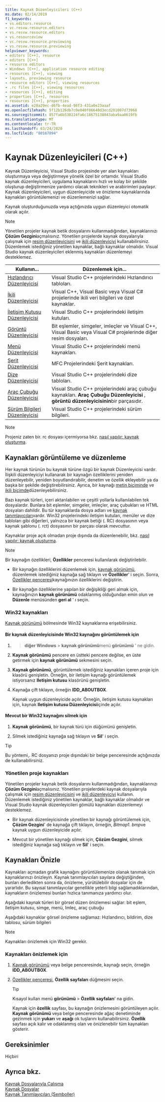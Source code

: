 ```yaml
---
title: Kaynak Düzenleyicileri (C++)
ms.date: 02/14/2019
f1_keywords:
- vs.editors.resource
- vc.resvw.resource.editors
- vs.resvw.resource.editors
- vs.resourceview
- vc.resvw.resource.previewing
- vs.resvw.resource.previewing
helpviewer_keywords:
- editors [C++], resource
- editors [C++]
- resource editors
- Windows [C++], application resource editing
- resources [C++], viewing
- layouts, previewing resource
- resource editors [C++], viewing resources
- .rc files [C++], viewing resources
- resources [C++], editing
- properties [C++], resources
- resources [C++], properties
ms.assetid: e20a29ec-d6fb-4ead-98f3-431a0e23aaaf
ms.openlocfilehash: 5f12b126db7c0e040f06640d3ecd201007d73968
ms.sourcegitcommit: 857fa6b530224fa6c18675138043aba9aa0619fb
ms.translationtype: MT
ms.contentlocale: tr-TR
ms.lasthandoff: 03/24/2020
ms.locfileid: "80167894"
---
```

# <a name="resource-editors-c"></a>Kaynak Düzenleyicileri (C++)

Kaynak Düzenleyicisi, Visual Studio projesinde yer alan kaynakları oluşturmaya veya değiştirmeye yönelik özel bir ortamdır. Visual Studio kaynak düzenleyicileri, uygulama kaynaklarını hızlı ve kolay bir şekilde oluşturup değiştirmenize yardımcı olacak teknikleri ve arabirimleri paylaşır. Kaynak düzenleyicileri, uygun düzenleyicide ve önizleme kaynaklarında kaynakları görüntülemenizi ve düzenlemenizi sağlar.

Kaynak oluşturduğunuzda veya açtığınızda uygun düzenleyici otomatik olarak açılır.

> [!NOTE]
> Yönetilen projeler kaynak betik dosyalarını kullanmadığından, kaynaklarınızı **Çözüm Gezgini**açmalısınız. Yönetilen projelerde kaynak dosyalarıyla çalışmak için [resim düzenleyicisini](../windows/image-editor-for-icons.md) ve [ikili düzenleyiciyi](binary-editor.md) kullanabilirsiniz. Düzenlemek istediğiniz yönetilen kaynaklar, bağlı kaynaklar olmalıdır. Visual Studio kaynak düzenleyicileri eklenmiş kaynakları düzenlemeyi desteklemez.

|Kullanın...|Düzenlemek için...|
|----------------|----------------|
|[Hızlandırıcı Düzenleyicisi](../windows/accelerator-editor.md)|Visual Studio C++ projelerindeki Hızlandırıcı tabloları.|
|[İkili Düzenleyicisi](binary-editor.md)|Visual C++, Visual Basic veya Visual C# projelerinde ikili veri bilgileri ve özel kaynaklar.|
|[İletişim Kutusu Düzenleyicisi](../windows/dialog-editor.md)|Visual Studio C++ projelerindeki iletişim kutuları.|
|[Görüntü Düzenleyicisi](../windows/image-editor-for-icons.md)|Bit eşlemler, simgeler, imleçler ve Visual C++, Visual Basic veya Visual C# projelerinde diğer resim dosyaları.|
|[Menü Düzenleyicisi](../windows/menu-editor.md)|Visual Studio C++ projelerindeki menü kaynakları.|
|[Şerit Düzenleyicisi](../mfc/ribbon-designer-mfc.md)|MFC Projelerindeki Şerit kaynakları.|
|[Dize Düzenleyicisi](../windows/string-editor.md)|Visual Studio C++ projelerindeki dize tabloları.|
|[Araç Çubuğu Düzenleyicisi](../windows/toolbar-editor.md)|Visual Studio C++ projelerindeki araç çubuğu kaynakları. **Araç Çubuğu Düzenleyicisi** , **görüntü düzenleyicisinin**bir parçasıdır.|
|[Sürüm Bilgileri Düzenleyicisi](../windows/version-information-editor.md)|Visual Studio C++ projelerindeki sürüm bilgileri.|

> [!NOTE]
> Projeniz zaten bir. rc dosyası içermiyorsa bkz. [nasıl yapılır: kaynak oluşturma](../windows/how-to-create-a-resource-script-file.md).

## <a name="view-and-edit-resources"></a>Kaynakları görüntüleme ve düzenleme

Her kaynak türünün bu kaynak türüne özgü bir kaynak Düzenleyicisi vardır. İlişkili düzenleyiciyi kullanarak bir kaynağın özelliklerini yeniden düzenleyebilir, yeniden boyutlandırabilir, denetim ve özellik ekleyebilir ya da başka bir şekilde değiştirebilirsiniz. Ayrıca, bir kaynağı [metin biçiminde](../windows/how-to-open-a-resource-script-file-in-text-format.md) ve [ikili biçimde](../windows/opening-a-resource-for-binary-editing.md)düzenleyebilirsiniz.

Bazı kaynak türleri, içeri aktarılabilen ve çeşitli yollarla kullanılabilen tek dosyalardır. Bunlara bit eşlemler, simgeler, imleçler, araç çubukları ve HTML dosyaları dahildir. Bu tür kaynaklarda dosya adları ve [kaynak tanımlayıcıları](../windows/symbols-resource-identifiers.md)vardır. Win32 projelerindeki iletişim kutuları, menüler ve dize tabloları gibi diğerleri, yalnızca bir kaynak betiği (. RC) dosyasının veya kaynak şablonu (. rct) dosyasının bir parçası olarak mevcuttur.

Kaynaklar proje açık olmadan proje dışında da düzenlenebilir, bkz. [nasıl yapılır: kaynak oluşturma](../windows/how-to-open-a-resource-script-file-outside-of-a-project-standalone.md).

> [!NOTE]
> Bir kaynağın özellikleri, **Özellikler** penceresi kullanılarak değiştirilebilir.

- Bir kaynağın özelliklerini düzenlemek için, [kaynak görünümü](how-to-create-a-resource-script-file.md#create-resources), düzenlemek istediğiniz kaynağa sağ tıklayın ve **Özellikler**' i seçin.  Sonra, [Özellikler penceresi](/visualstudio/ide/reference/properties-window)kaynağınızın özelliklerini değiştirin.

- Bir kaynağın özelliklerine yapılan bir değişikliği geri almak için, kaynağınızın **kaynak görünümü** odaklanmış olduğundan emin olun ve **Düzenle** menüsünden **geri al** ' ı seçin.

### <a name="win32-resources"></a>Win32 kaynakları

[Kaynak görünümü](how-to-create-a-resource-script-file.md#create-resources) bölmesinde Win32 kaynaklarına erişebilirsiniz.

#### <a name="to-view-a-win32-resource-in-a-resource-editor"></a>Bir kaynak düzenleyicisinde Win32 kaynağını görüntülemek için

1.  > **diğer Windows** > **kaynak görünümü**menü **görünümü** ' ne gidin.

1. **Kaynak görünümü** pencere en üstteki pencere değilse, en üste getirmek için **kaynak görünümü** sekmesini seçin.

1. **Kaynak görünümü**, görüntülemek istediğiniz kaynakları içeren proje için klasörü genişletin. Örneğin, bir iletişim kaynağı görüntülemek istiyorsanız **Iletişim kutusu** klasörünü genişletin.

1. Kaynağa çift tıklayın, örneğin **IDD_ABOUTBOX**.

   Kaynak uygun düzenleyicide açılır. Örneğin, iletişim kutusu kaynakları için, kaynak **Iletişim kutusu Düzenleyicisi**içinde açılır.

#### <a name="to-delete-an-existing-win32-resource"></a>Mevcut bir Win32 kaynağını silmek için

1. **Kaynak görünümü**, bir kaynak türü için düğümünü genişletin.

1. Silmek istediğiniz kaynağa sağ tıklayın ve **Sil**' i seçin.

> [!TIP]
> Bu yöntemi,. RC dosyanızı proje dışındaki bir belge penceresinde açtığınızda de kullanabilirsiniz.

### <a name="managed-project-resources"></a>Yönetilen proje kaynakları

Yönetilen projeler kaynak betik dosyalarını kullanmadığından, kaynaklarınızı **Çözüm Gezgini**açmalısınız. Yönetilen projelerdeki kaynak dosyalarıyla çalışmak için [resim düzenleyicisini](../windows/image-editor-for-icons.md) ve [ikili düzenleyiciyi](binary-editor.md) kullanın. Düzenlemek istediğiniz yönetilen kaynaklar, bağlı kaynaklar olmalıdır ve Visual Studio kaynak düzenleyicileri gömülü kaynakları düzenlemeyi desteklemez.

- Bir kaynak düzenleyicisinde yönetilen bir kaynağı görüntülemek için, **Çözüm Gezgini**' de kaynağa çift tıklayın, örneğin, *Bitmap1. bmp*ve kaynak uygun düzenleyicide açılır.

- Mevcut bir yönetilen kaynağı silmek için, **Çözüm Gezgini**, silmek istediğiniz kaynağa sağ tıklayın ve **Sil**' i seçin.

## <a name="preview-resources"></a>Kaynakları Önizle

Kaynakları açmadan grafik kaynağını görüntülemenize olanak tanımak için kaynaklarınızı önizleyin. Kaynak tanımlayıcıları sayılara değiştiğinden, bunları derledikten sonra da, önizleme, yürütülebilir dosyalar için de yararlıdır. Bu sayısal tanımlayıcılar genellikle yeterli bilgi sağlamadıklarından, kaynakların önizlemesi bunları hızlıca tanımanıza yardımcı olur.

Aşağıdaki kaynak türleri bir görsel düzen önizlemesi sağlar: bit eşlem, Iletişim kutusu, simge, menü, Imleç, araç çubuğu

Aşağıdaki kaynaklar görsel önizleme sağlamaz: Hızlandırıcı, bildirim, dize tablosu, sürüm bilgileri

> [!NOTE]
> Kaynakları önizlemek için Win32 gerekir.

### <a name="to-preview-resources"></a>Kaynakları önizlemek için

1. [Kaynak görünümü](how-to-create-a-resource-script-file.md#create-resources) veya belge penceresinde, kaynağı seçin, örneğin **IDD_ABOUTBOX**.

1. [Özellikler penceresi](/visualstudio/ide/reference/properties-window), **Özellik sayfaları** düğmesini seçin.

   > [!TIP]
   > Kısayol kullan menü **görünümü** > **Özellik sayfaları**' na gidin.

   Kaynak için **özellik** sayfası, bu kaynağın önizlemesini görüntüleyen açılır. **Kaynak görünümü** veya belge penceresinde ağaç denetiminde gezinmek için **yukarı** ve **aşağı** ok tuşlarını kullanabilirsiniz. **Özellik** sayfası açık kalır ve odaklanmış olan ve önizlenebilir tüm kaynakları gösterir.

## <a name="requirements"></a>Gereksinimler

Hiçbiri

## <a name="see-also"></a>Ayrıca bkz.

[Kaynak Dosyalarıyla Çalışma](../windows/working-with-resource-files.md)<br/>
[Kaynak Dosyalar](../windows/resource-files-visual-studio.md)<br/>
[Kaynak Tanımlayıcıları (Semboller)](../windows/symbols-resource-identifiers.md)<br/>
